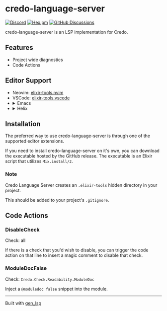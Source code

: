 # credo-language-server

[![Discord](https://img.shields.io/badge/Discord-5865F3?style=flat&logo=discord&logoColor=white&link=https://discord.gg/nNDMwTJ8)](https://discord.gg/6XdGnxVA2A)
[![Hex.pm](https://img.shields.io/hexpm/v/credo_language_server)](https://hex.pm/packages/credo_language_server)
[![GitHub Discussions](https://img.shields.io/github/discussions/elixir-tools/discussions)](https://github.com/orgs/elixir-tools/discussions)

credo-language-server is an LSP implementation for Credo.

## Features

* Project wide diagnostics
* Code Actions

## Editor Support

<ul>
<li>Neovim: <a href="https://github.com/elixir-tools/elixir-tools.nvim">elixir-tools.nvim</a></li>
<li>VSCode: <a href="https://github.com/elixir-tools/elixir-tools.vscode">elixir-tools.vscode</a></li>
<li>
<details>
<summary>Emacs</summary>

Using lsp-mode:

Support for credo-language-server is currently in progress: https://github.com/emacs-lsp/lsp-mode/pull/4068.

Using eglot:

```elisp
(setq exec-path
      (append exec-path '("path/to/credo-language-server/bin")))

(add-to-list
 'eglot-server-programs
 '((elixir-mode elixir-ts-mode) .
   '("credo-language-server" "--stdio" "true")))
```

Eglot only allows one server per mode, but it is possible to
configure eglot alternatives to prompt for a specific language server.

```elisp
(setq exec-path
      (append exec-path '("path/to/credo-language-server/bin")))

(setq exec-path
      (append exec-path '("path/to/elixir-ls/bin")))

(add-to-list
 'eglot-server-programs
 `((elixir-mode elixir-ts-mode) .
   ,(eglot-alternatives
     `(,(if (and (fboundp 'w32-shell-dos-semantics)
                 (w32-shell-dos-semantics))
            '("language_server.bat")
          '("language_server.sh"))
       ("credo-language-server" "--stdio" "true")))))
```

</details>
</li>
<li>
<details>
<summary>Helix</summary>

Here is an example configuration for `languages.toml`

```toml
[[language]]
name = "elixir"
scope = "source.elixir"
injection-regex = "elixir"
file-types = ["ex", "exs"]
roots = ["mix.exs"]
auto-format = false
diagnostic-severity = "Hint"
comment-token = "#"
indent = {tab-width = 2, unit = " "}
language-servers = ["elixir-ls", "credo"]

[language-server.elixir-ls]
command = "elixir-ls"
config = { elixirLS.dialyzerEnabled = true }

[language-server.credo]
command = "/path/to/executable/credo-language-server"
args = ["--stdio=true", "--port=999"]
```

</details>
</li>
</ul>

## Installation

The preferred way to use credo-language-server is through one of the supported editor extensions.

If you need to install credo-language-server on it's own, you can download the executable hosted by the GitHub release. The executable is an Elixir script that utilizes `Mix.install/2`.

### Note

Credo Language Server creates an `.elixir-tools` hidden directory in your project.

This should be added to your project's `.gitignore`.

## Code Actions

### DisableCheck

Check: all

If there is a check that you'd wish to disable, you can trigger the code action on that line to insert a magic comment to disable that check.

### ModuleDocFalse

Check: `Credo.Check.Readability.ModuleDoc`

Inject a `@moduledoc false` snippet into the module.

---

Built with [gen_lsp](https://github.com/mhanberg/gen_lsp)
